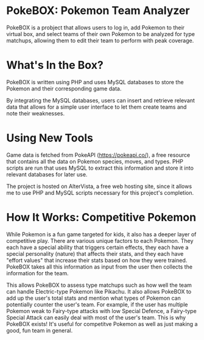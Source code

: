 # PokeBOX: Pokemon Team Analyzer

PokeBOX is a probject that allows users to log in, add Pokemon to their virtual box, and select teams of their own Pokemon to be
analyzed for type matchups, allowing them to edit their team to perform with peak coverage.

# What's In the Box?

PokeBOX is written using PHP and uses MySQL databases to store the Pokemon and their corresponding game data.

By integrating the MySQL databases, users can insert and retrieve relevant data that allows for a simple user interface
to let them create teams and note their weaknesses.

# Using New Tools

Game data is fetched from PokeAPI (https://pokeapi.co/), a free resource that contains all the data on Pokemon species, moves, and types.
PHP scripts are run that uses MySQL to extract this information and store it into relevant databases for later use.

The project is hosted on AlterVista, a free web hosting site, since it allows me to use PHP and MySQL scripts necessary for this
project's completion.

# How It Works: Competitive Pokemon

While Pokemon is a fun game targeted for kids, it also has a deeper layer of competitive play. There are various unique factors
to each Pokemon. They each have a special ability that triggers certain effects, they each have a special personality (nature) that
affects their stats, and they each have "effort values" that increase their stats based on how they were trained. PokeBOX takes all
this information as input from the user then collects the information for the team.

This allows PokeBOX to assess type matchups such as how well the team can handle Electric-type Pokemon like Pikachu. It also allows
PokeBOX to add up the user's total stats and mention what types of Pokemon can potentially counter the user's team. For example,
if the user has multiple Pokemon weak to Fairy-type attacks with low Special Defence, a Fairy-type Special Attack can easily deal with most of the user's team. This is why PokeBOX exists! It's useful for competitve Pokemon as well as just making a good, fun team in general.
